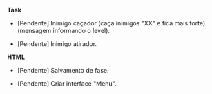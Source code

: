 **Task**
- [Pendente] Inimigo caçador (caça inimigos "XX" e fica mais forte) (mensagem informando o level).

- [Pendente] Inimigo atirador.
 
**HTML**
- [Pendente] Salvamento de fase.

- [Pendente] Criar interface "Menu".
